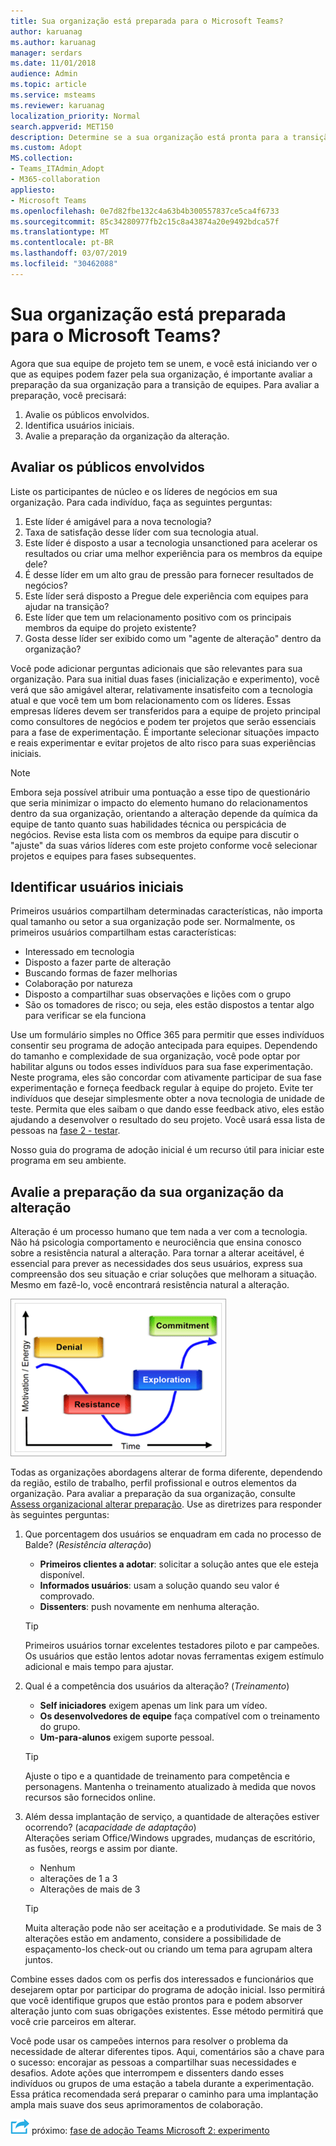 ```yaml
---
title: Sua organização está preparada para o Microsoft Teams?
author: karuanag
ms.author: karuanag
manager: serdars
ms.date: 11/01/2018
audience: Admin
ms.topic: article
ms.service: msteams
ms.reviewer: karuanag
localization_priority: Normal
search.appverid: MET150
description: Determine se a sua organização está pronta para a transição para equipes.
ms.custom: Adopt
MS.collection:
- Teams_ITAdmin_Adopt
- M365-collaboration
appliesto:
- Microsoft Teams
ms.openlocfilehash: 0e7d82fbe132c4a63b4b300557837ce5ca4f6733
ms.sourcegitcommit: 85c34280977fb2c15c8a43874a20e9492bdca57f
ms.translationtype: MT
ms.contentlocale: pt-BR
ms.lasthandoff: 03/07/2019
ms.locfileid: "30462088"
---
```

# <a name="how-ready-is-your-organization-for-microsoft-teams"></a>Sua organização está preparada para o Microsoft Teams?

Agora que sua equipe de projeto tem se unem, e você está iniciando ver o que as equipes podem fazer pela sua organização, é importante avaliar a preparação da sua organização para a transição de equipes. Para avaliar a preparação, você precisará:

1. Avalie os públicos envolvidos.
2. Identifica usuários iniciais.
3. Avalie a preparação da organização da alteração. 

## <a name="assess-your-stakeholders"></a>Avaliar os públicos envolvidos

Liste os participantes de núcleo e os líderes de negócios em sua organização. Para cada indivíduo, faça as seguintes perguntas:
 
1. Este líder é amigável para a nova tecnologia?
2. Taxa de satisfação desse líder com sua tecnologia atual.
3. Este líder é disposto a usar a tecnologia unsanctioned para acelerar os resultados ou criar uma melhor experiência para os membros da equipe dele?
4. É desse líder em um alto grau de pressão para fornecer resultados de negócios? 
5. Este líder será disposto a Pregue dele experiência com equipes para ajudar na transição?
6. Este líder que tem um relacionamento positivo com os principais membros da equipe do projeto existente?
7. Gosta desse líder ser exibido como um "agente de alteração" dentro da organização?  

Você pode adicionar perguntas adicionais que são relevantes para sua organização. Para sua initial duas fases (inicialização e experimento), você verá que são amigável alterar, relativamente insatisfeito com a tecnologia atual e que você tem um bom relacionamento com os líderes. Essas empresas líderes devem ser transferidos para a equipe de projeto principal como consultores de negócios e podem ter projetos que serão essenciais para a fase de experimentação. É importante selecionar situações impacto e reais experimentar e evitar projetos de alto risco para suas experiências iniciais.
   
> [!NOTE]
> Embora seja possível atribuir uma pontuação a esse tipo de questionário que seria minimizar o impacto do elemento humano do relacionamentos dentro da sua organização, orientando a alteração depende da química da equipe de tanto quanto suas habilidades técnica ou perspicácia de negócios. Revise esta lista com os membros da equipe para discutir o "ajuste" da suas vários líderes com este projeto conforme você selecionar projetos e equipes para fases subsequentes. 

## <a name="identify-early-adopters"></a>Identificar usuários iniciais

Primeiros usuários compartilham determinadas características, não importa qual tamanho ou setor a sua organização pode ser. Normalmente, os primeiros usuários compartilham estas características:

- Interessado em tecnologia
- Disposto a fazer parte de alteração
- Buscando formas de fazer melhorias
- Colaboração por natureza
- Disposto a compartilhar suas observações e lições com o grupo
- São os tomadores de risco; ou seja, eles estão dispostos a tentar algo para verificar se ela funciona

Use um formulário simples no Office 365 para permitir que esses indivíduos consentir seu programa de adoção antecipada para equipes. Dependendo do tamanho e complexidade de sua organização, você pode optar por habilitar alguns ou todos esses indivíduos para sua fase experimentação. Neste programa, eles são concordar com ativamente participar de sua fase experimentação e forneça feedback regular à equipe do projeto. Evite ter indivíduos que desejar simplesmente obter a nova tecnologia de unidade de teste. Permita que eles saibam o que dando esse feedback ativo, eles estão ajudando a desenvolver o resultado do seu projeto. Você usará essa lista de pessoas na [fase 2 - testar](teams-adoption-phase2-experiment.md).

Nosso guia do programa de adoção inicial é um recurso útil para iniciar este programa em seu ambiente.  
 
## <a name="assess-your-organizations-readiness-for-change"></a>Avalie a preparação da sua organização da alteração

Alteração é um processo humano que tem nada a ver com a tecnologia. Não há psicologia comportamento e neurociência que ensina conosco sobre a resistência natural a alteração. Para tornar a alterar aceitável, é essencial para prever as necessidades dos seus usuários, express sua compreensão dos seu situação e criar soluções que melhoram a situação. Mesmo em fazê-lo, você encontrará resistência natural a alteração.  

![Resistência às alterações](media/teams-adoption-resistance.png)

Todas as organizações abordagens alterar de forma diferente, dependendo da região, estilo de trabalho, perfil profissional e outros elementos da organização. Para avaliar a preparação da sua organização, consulte [Assess organizacional alterar preparação](upgrade-org-change-readiness.md). Use as diretrizes para responder às seguintes perguntas:

1. Que porcentagem dos usuários se enquadram em cada no processo de Balde? (*Resistência alteração*)
    - **Primeiros clientes a adotar**: solicitar a solução antes que ele esteja disponível.
    - **Informados usuários**: usam a solução quando seu valor é comprovado.
    - **Dissenters**: push novamente em nenhuma alteração.
    
   > [!TIP]
   > Primeiros usuários tornar excelentes testadores piloto e par campeões. Os usuários que estão lentos adotar novas ferramentas exigem estímulo adicional e mais tempo para ajustar. 

2. Qual é a competência dos usuários da alteração? (*Treinamento*)
    - **Self iniciadores** exigem apenas um link para um vídeo.
    - **Os desenvolvedores de equipe** faça compatível com o treinamento do grupo.
    - **Um-para-alunos** exigem suporte pessoal.

    > [!TIP]
    > Ajuste o tipo e a quantidade de treinamento para competência e personagens. Mantenha o treinamento atualizado à medida que novos recursos são fornecidos online.

3. Além dessa implantação de serviço, a quantidade de alterações estiver ocorrendo? (a*capacidade de adaptação*) <br/>Alterações seriam Office/Windows upgrades, mudanças de escritório, as fusões, reorgs e assim por diante.
    - Nenhum
    - alterações de 1 a 3
    - Alterações de mais de 3
 
    > [!TIP] 
    > Muita alteração pode não ser aceitação e a produtividade. Se mais de 3 alterações estão em andamento, considere a possibilidade de espaçamento-los check-out ou criando um tema para agrupam altera juntos.  

Combine esses dados com os perfis dos interessados e funcionários que desejarem optar por participar do programa de adoção inicial. Isso permitirá que você identifique grupos que estão prontos para e podem absorver alteração junto com suas obrigações existentes. Esse método permitirá que você crie parceiros em alterar.

Você pode usar os campeões internos para resolver o problema da necessidade de alterar diferentes tipos. Aqui, comentários são a chave para o sucesso: encorajar as pessoas a compartilhar suas necessidades e desafios. Adote ações que interrompem e dissenters dando esses indivíduos ou grupos de uma estação a tabela durante a experimentação. Essa prática recomendada será preparar o caminho para uma implantação ampla mais suave dos seus aprimoramentos de colaboração.  

![Ícone de etapas próximo](media/teams-adoption-next-icon.png) próximo: [fase de adoção Teams Microsoft 2: experimento](teams-adoption-phase2-experiment.md) 